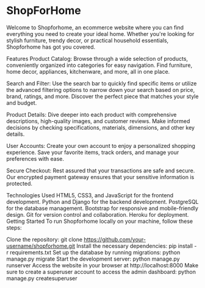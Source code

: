 # ShopForHome

Welcome to Shopforhome, an ecommerce website where you can find everything you need to create your ideal home. Whether you're looking for stylish furniture, trendy decor, or practical household essentials, Shopforhome has got you covered.

Features
Product Catalog: Browse through a wide selection of products, conveniently organized into categories for easy navigation. Find furniture, home decor, appliances, kitchenware, and more, all in one place.

Search and Filter: Use the search bar to quickly find specific items or utilize the advanced filtering options to narrow down your search based on price, brand, ratings, and more. Discover the perfect piece that matches your style and budget.

Product Details: Dive deeper into each product with comprehensive descriptions, high-quality images, and customer reviews. Make informed decisions by checking specifications, materials, dimensions, and other key details.

User Accounts: Create your own account to enjoy a personalized shopping experience. Save your favorite items, track orders, and manage your preferences with ease.

Secure Checkout: Rest assured that your transactions are safe and secure. Our encrypted payment gateway ensures that your sensitive information is protected.

Technologies Used
HTML5, CSS3, and JavaScript for the frontend development.
Python and Django for the backend development.
PostgreSQL for the database management.
Bootstrap for responsive and mobile-friendly design.
Git for version control and collaboration.
Heroku for deployment.
Getting Started
To run Shopforhome locally on your machine, follow these steps:

Clone the repository: git clone https://github.com/your-username/shopforhome.git
Install the necessary dependencies: pip install -r requirements.txt
Set up the database by running migrations: python manage.py migrate
Start the development server: python manage.py runserver
Access the website in your browser at http://localhost:8000
Make sure to create a superuser account to access the admin dashboard: python manage.py createsuperuser
